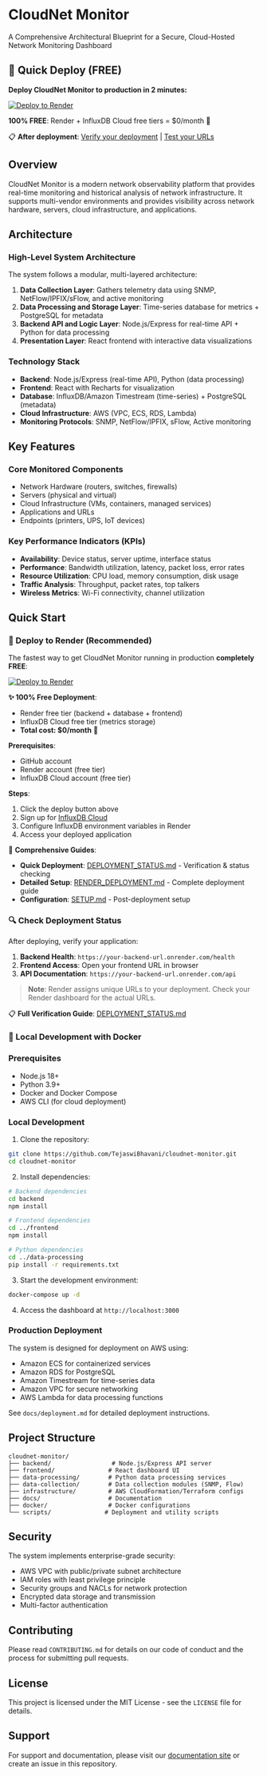 # CloudNet Monitor

A Comprehensive Architectural Blueprint for a Secure, Cloud-Hosted Network Monitoring Dashboard

## 🚀 Quick Deploy (FREE)

**Deploy CloudNet Monitor to production in 2 minutes:**

[![Deploy to Render](https://render.com/images/deploy-to-render-button.svg)](https://render.com/deploy?repo=https://github.com/TejaswiBhavani/cloudnet-monitor)

**100% FREE**: Render + InfluxDB Cloud free tiers = $0/month 🎉

📋 **After deployment**: [Verify your deployment](./DEPLOYMENT_STATUS.md) | [Test your URLs](./test-deployment.sh)

## Overview

CloudNet Monitor is a modern network observability platform that provides real-time monitoring and historical analysis of network infrastructure. It supports multi-vendor environments and provides visibility across network hardware, servers, cloud infrastructure, and applications.

## Architecture

### High-Level System Architecture

The system follows a modular, multi-layered architecture:

1. **Data Collection Layer**: Gathers telemetry data using SNMP, NetFlow/IPFIX/sFlow, and active monitoring
2. **Data Processing and Storage Layer**: Time-series database for metrics + PostgreSQL for metadata
3. **Backend API and Logic Layer**: Node.js/Express for real-time API + Python for data processing
4. **Presentation Layer**: React frontend with interactive data visualizations

### Technology Stack

- **Backend**: Node.js/Express (real-time API), Python (data processing)
- **Frontend**: React with Recharts for visualization
- **Database**: InfluxDB/Amazon Timestream (time-series) + PostgreSQL (metadata)
- **Cloud Infrastructure**: AWS (VPC, ECS, RDS, Lambda)
- **Monitoring Protocols**: SNMP, NetFlow/IPFIX, sFlow, Active monitoring

## Key Features

### Core Monitored Components
- Network Hardware (routers, switches, firewalls)
- Servers (physical and virtual)
- Cloud Infrastructure (VMs, containers, managed services)
- Applications and URLs
- Endpoints (printers, UPS, IoT devices)

### Key Performance Indicators (KPIs)
- **Availability**: Device status, server uptime, interface status
- **Performance**: Bandwidth utilization, latency, packet loss, error rates
- **Resource Utilization**: CPU load, memory consumption, disk usage
- **Traffic Analysis**: Throughput, packet rates, top talkers
- **Wireless Metrics**: Wi-Fi connectivity, channel utilization

## Quick Start

### 🚀 Deploy to Render (Recommended)

The fastest way to get CloudNet Monitor running in production **completely FREE**:

[![Deploy to Render](https://render.com/images/deploy-to-render-button.svg)](https://render.com/deploy?repo=https://github.com/TejaswiBhavani/cloudnet-monitor)

**✨ 100% Free Deployment**:
- Render free tier (backend + database + frontend)
- InfluxDB Cloud free tier (metrics storage)
- **Total cost: $0/month** 🎉

**Prerequisites**: 
- GitHub account
- Render account (free tier)
- InfluxDB Cloud account (free tier)

**Steps**:
1. Click the deploy button above
2. Sign up for [InfluxDB Cloud](https://cloud.influxdata.com)
3. Configure InfluxDB environment variables in Render
4. Access your deployed application

📖 **Comprehensive Guides**:
- **Quick Deployment**: [DEPLOYMENT_STATUS.md](./DEPLOYMENT_STATUS.md) - Verification & status checking
- **Detailed Setup**: [RENDER_DEPLOYMENT.md](./RENDER_DEPLOYMENT.md) - Complete deployment guide
- **Configuration**: [SETUP.md](./SETUP.md) - Post-deployment setup

### 🔍 Check Deployment Status

After deploying, verify your application:

1. **Backend Health**: `https://your-backend-url.onrender.com/health`
2. **Frontend Access**: Open your frontend URL in browser
3. **API Documentation**: `https://your-backend-url.onrender.com/api`

> **Note**: Render assigns unique URLs to your deployment. Check your Render dashboard for the actual URLs.

📋 **Full Verification Guide**: [DEPLOYMENT_STATUS.md](./DEPLOYMENT_STATUS.md)

### 🐳 Local Development with Docker

### Prerequisites
- Node.js 18+
- Python 3.9+
- Docker and Docker Compose
- AWS CLI (for cloud deployment)

### Local Development

1. Clone the repository:
```bash
git clone https://github.com/TejaswiBhavani/cloudnet-monitor.git
cd cloudnet-monitor
```

2. Install dependencies:
```bash
# Backend dependencies
cd backend
npm install

# Frontend dependencies
cd ../frontend
npm install

# Python dependencies
cd ../data-processing
pip install -r requirements.txt
```

3. Start the development environment:
```bash
docker-compose up -d
```

4. Access the dashboard at `http://localhost:3000`

### Production Deployment

The system is designed for deployment on AWS using:
- Amazon ECS for containerized services
- Amazon RDS for PostgreSQL
- Amazon Timestream for time-series data
- Amazon VPC for secure networking
- AWS Lambda for data processing functions

See `docs/deployment.md` for detailed deployment instructions.

## Project Structure

```
cloudnet-monitor/
├── backend/                 # Node.js/Express API server
├── frontend/               # React dashboard UI
├── data-processing/        # Python data processing services
├── data-collection/        # Data collection modules (SNMP, Flow)
├── infrastructure/         # AWS CloudFormation/Terraform configs
├── docs/                   # Documentation
├── docker/                 # Docker configurations
└── scripts/               # Deployment and utility scripts
```

## Security

The system implements enterprise-grade security:
- AWS VPC with public/private subnet architecture
- IAM roles with least privilege principle
- Security groups and NACLs for network protection
- Encrypted data storage and transmission
- Multi-factor authentication

## Contributing

Please read `CONTRIBUTING.md` for details on our code of conduct and the process for submitting pull requests.

## License

This project is licensed under the MIT License - see the `LICENSE` file for details.

## Support

For support and documentation, please visit our [documentation site](docs/) or create an issue in this repository.